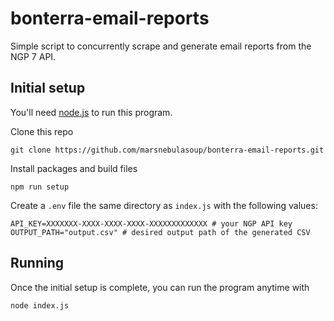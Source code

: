 # bonterra-email-reports

Simple script to concurrently scrape and generate email reports from the NGP 7 API.

## Initial setup
You'll need [node.js](https://nodejs.com) to run this program.

Clone this repo
```
git clone https://github.com/marsnebulasoup/bonterra-email-reports.git
```

Install packages and build files
```
npm run setup
```

Create a `.env` file the same directory as `index.js` with the following values:
```
API_KEY=XXXXXXX-XXXX-XXXX-XXXX-XXXXXXXXXXXXX # your NGP API key
OUTPUT_PATH="output.csv" # desired output path of the generated CSV
```

## Running
Once the initial setup is complete, you can run the program anytime with
```
node index.js
```

